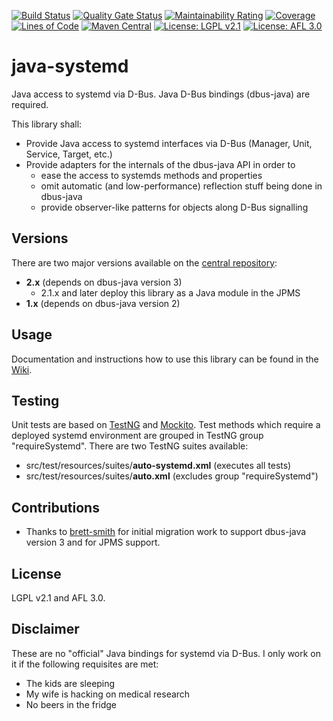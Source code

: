 [![Build Status](https://github.com/thjomnx/java-systemd/actions/workflows/ci.yml/badge.svg)](https://github.com/thjomnx/java-systemd/actions)
[![Quality Gate Status](https://sonarcloud.io/api/project_badges/measure?project=thjomnx_java-systemd&metric=alert_status)](https://sonarcloud.io/summary/new_code?id=thjomnx_java-systemd)
[![Maintainability Rating](https://sonarcloud.io/api/project_badges/measure?project=thjomnx_java-systemd&metric=sqale_rating)](https://sonarcloud.io/summary/new_code?id=thjomnx_java-systemd)
[![Coverage](https://sonarcloud.io/api/project_badges/measure?project=thjomnx_java-systemd&metric=coverage)](https://sonarcloud.io/summary/new_code?id=thjomnx_java-systemd)
[![Lines of Code](https://sonarcloud.io/api/project_badges/measure?project=thjomnx_java-systemd&metric=ncloc)](https://sonarcloud.io/summary/new_code?id=thjomnx_java-systemd)
[![Maven Central](https://img.shields.io/maven-central/v/com.github.thjomnx/java-systemd.svg)](https://maven-badges.herokuapp.com/maven-central/com.github.thjomnx/java-systemd)
[![License: LGPL v2.1](https://img.shields.io/badge/license-LGPL%20v2-blue.svg)](https://www.gnu.org/licenses/old-licenses/lgpl-2.1)
[![License: AFL 3.0](https://img.shields.io/badge/license-AFL%203.0-yellow.svg)](https://opensource.org/licenses/AFL-3.0)

# java-systemd

Java access to systemd via D-Bus. Java D-Bus bindings (dbus-java) are required.

This library shall:

- Provide Java access to systemd interfaces via D-Bus (Manager, Unit, Service, Target, etc.)
- Provide adapters for the internals of the dbus-java API in order to
    - ease the access to systemds methods and properties
    - omit automatic (and low-performance) reflection stuff being done in dbus-java
    - provide observer-like patterns for objects along D-Bus signalling

## Versions

There are two major versions available on the [central repository](https://search.maven.org/artifact/com.github.thjomnx/java-systemd):

- **2.x** (depends on dbus-java version 3)
  - 2.1.x and later deploy this library as a Java module in the JPMS
- **1.x** (depends on dbus-java version 2)

## Usage

Documentation and instructions how to use this library can be found in the [Wiki](https://github.com/thjomnx/java-systemd/wiki).

## Testing

Unit tests are based on [TestNG](http://testng.org/doc/index.html) and [Mockito](http://mockito.org/). Test methods which require
a deployed systemd environment are grouped in TestNG group "requireSystemd". There are two TestNG suites available:

- src/test/resources/suites/**auto-systemd.xml** (executes all tests)
- src/test/resources/suites/**auto.xml** (excludes group "requireSystemd")

## Contributions

- Thanks to [brett-smith](https://github.com/brett-smith) for initial migration work to support dbus-java version 3 and for JPMS support.

## License

LGPL v2.1 and AFL 3.0.

## Disclaimer

These are no "official" Java bindings for systemd via D-Bus. I only work on it if the following requisites are met:

- The kids are sleeping
- My wife is hacking on medical research
- No beers in the fridge
